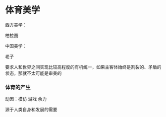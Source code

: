 # 体育美学



西方美学：

柏拉图



中国美学：

老子



要求人和世界之间实现比较高程度的有机统一，如果主客体始终是割裂的、矛盾的状态，那就不太可能是审美的



### 体育的产生

动因：模仿 游戏 余力

源于人类自身和发展的需要

